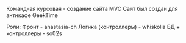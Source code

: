 Командная курсовая - создание сайта MVC
Сайт был создан для антикафе GeekTime

Роли:
Фронт - anastasia-ch
Логика (контроллеры) -  whiskolla
БД + контроллеры - so02s
